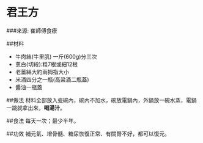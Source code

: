 君王方
================

###來源: 崔師傅食療

##材料 
- 牛肉絲(牛里肌) 一斤(600g)分三次
- 蔥白(切段):粗7根或細12根
- 老薑絲大約兩拇指大小
- 米酒四分之一瓶(高粱酒二瓶蓋)
- 醬油一瓶蓋

##做法
材料全部放入瓷碗內，碗內不加水，碗放電鍋內，外鍋放一碗水蒸，電鍋一跳就拿出來，**喝湯汁**。

##食法
每天一次；最少半年。

##功效
補元氣、增骨髓、糖尿恢復正常、有關腎不好，都可以復元。
